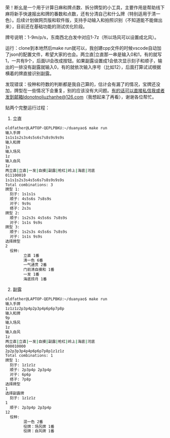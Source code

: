 荣！断幺是一个用于计算日麻和牌点数、拆分牌型的小工具，主要作用是帮助线下麻将新手快速报出和牌的番数和点数，还有分清自己和什么牌（特别适用于清一色）。后续计划做网页版和软件版，支持手动输入和拍照识别（不知道能不能做出来），目前还在基础功能的测试优化阶段。

牌号说明：1-9m/p/s，东南西北白发中对应1-7z（所以场风可以设置成北风）。

运行：clone到本地然后make run就可以，我创建cpp文件的时候vscode自动加了json的配置文件，希望大家的也会。两立直|立直那一串是输入0和1，有的就写1，一共有9个，后面UI会改成按钮。如果副露设置成1会依次显示刻子和顺子，输出的一排没有副露就输入0，有的就依次输入序号（比如12），后面打算试试根据横着的牌直接识别副露。

发现错误：役种和符数的判断都是我自己算的，估计会有漏了的情况，宝牌还没加，牌型在一些情况下会重复，别的应该没有大问题。有的话可以直接私信我或者发到邮箱Idonotnoliuzhanhe@126.com（我想起来了再看），谢谢各位帮忙。

贴两个完整运行过程：

1. 立直
```bash
oldfather@LAPTOP-QEPLPBKU:~/duanyao$ make run
输入手牌
1s1s1s2s3s4s5s6s7s8s9s9s9s
输入和牌
1s
输入场风
1z
输入自风
1z
两立直|立直|一发|自摸|副露|枪杠|岭上|海底|河底
011100010
1s1s1s2s3s4s5s6s7s8s9s9s9s
Total combinations: 3
牌型 1:
  刻子: 1s1s1s 
  顺子: 4s5s6s 7s8s9s 
  对子: 9s9s 
  搭子: 2s3s 
牌型 2:
  顺子: 1s2s3s 4s5s6s 7s8s9s 
  对子: 1s1s 9s9s 
牌型 3:
  顺子: 1s2s3s 4s5s6s 7s8s9s 
  对子: 1s1s 9s9s 
选择牌型
2
  役种: 
        立直 1番
        清一色 6番
        一气通贯 2番
        门前清自摸和 1番
        一发 1番
        海底捞月 1番
```

2. 副露
```bash
oldfather@LAPTOP-QEPLPBKU:~/duanyao$ make run
输入手牌
1z1z1z2p3p4p2p3p4p6p6p7p8p
输入和牌
9p  
输入场风
1z
输入自风
1z
两立直|立直|一发|自摸|副露|枪杠|岭上|海底|河底
000010000
2p2p3p3p4p4p6p6p7p8p1z1z1z
Total combinations: 1
牌型 1:
  刻子: 1z1z1z 
  顺子: 2p3p4p 2p3p4p 
  对子: 6p6p 
  搭子: 7p8p 
选择牌型
1
选择副露牌
  刻子: 1z1z1z 
1
  顺子: 2p3p4p 2p3p4p 
12
  役种: 
        混一色 2番
        役牌：场风牌 1番
        役牌：自风牌 1番
```